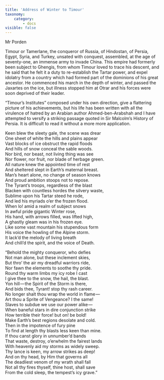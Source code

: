 ```yaml
---
title: 'Address of Winter to Timour'
taxonomy:
    category:
        - docs
visible: false
---
```


<div class="author">Mr Porden</div>

Timour or Tamerlane, the conqueror of Russia, of Hindostan, of Persia, Egypt, Syria, and Turkey, unsated with conquest, assembled, at the age of seventy-one, an immense army to invade China. This empire had formerly been subject to Ghengis, from whom Timour loved to trace his descent, and he said that he felt it a duty to re-establish the Tartar power, and expel idolatry from a country which had formed part of the dominions of his great ancestor. He commenced his march in the depth of winter, and passed the Jaxartes on the ice, but illness stopped him at Otrar and his forces were soon deprived of their leader.

“Timour’s Institutes” composed under his own direction, give a flattering picture of his achievements, but his life has been written with all the virulence of hatred by an Arabian author Ahmed-ben-Arabshah and I have attempted to versify a striking passage quoted in Sir Malcolm’s History of Persia. It is difficult to read it without a more more application.

Keen blew the sleety gale, the scene was drear  
One sheet of white the hills and plains appear  
Vast blocks of ice obstruct the rapid floods  
And hills of snow conceal the sable woods.  
Nor bird, nor beast, not living thing was see  
Nor flower, nor fruit, nor blade of herbage green.  
All nature knew the appointed time of rest  
And sheltered slept in Earth’s maternal breast.  
Man’s heart alone, no change of season knows  
And proud ambition stoops not to repose.  
The Tyrant’s troops, regardless of the blast  
Blacken with countless hordes the silvery waste,  
Sublime upon his Tartar steed he rode,  
And led his myriads o’er the frozen flood.  
When lo! amid a realm of subject snows  
In awful pride gigantic Winter rose,  
His hand, with arrows filled, was lifted high,  
A ghastly gleam was in his frozen eye.  
Like some vast mountain his stupendous form  
His voice the howling of the Alpine storm.  
It lack’d the melody of living breath  
And chill’d the spirit, and the voice of Death.

“Behold the mighty conqueror, who defies  
Not man alone, but these inclement skies,  
But thro’ the air my dreadful warriors ride,  
Nor fawn the elements to soothe thy pride.  
Round thy warm limbs my icy robe I cast  
I give thee to the snow, the hail, the blast.  
Yon hill — the Spirit of the Storm is there,  
And bids thee, Tyrant! stop thy rash career.  
No longer shalt thou wrap the world in flame —   
Art thou a Sprite of Vengeance? I the same!  
Slaves to subdue we use our power alike —  
When baneful stars in dire conjunction strike  
How terrible their force! but on! be bold!  
Make Earth’s best regions desolate and cold.  
Then in the impotence of fury pine  
To find at length thy blasts less keen than mine.  
If thou canst glory in unnumber’d bands  
That waste, destroy, o’erwhelm the fairest lands  
With heavenly aid my storms as widely sweep.  
Thy lance is keen, my arrow strikes as deep!  
And on thy head, by Him that governs all  
The deadliest venom of my wrath shall fall  
Not all thy fires thyself, thine host, shall save  
From the cold sleep, the tempest’s icy grave.”
